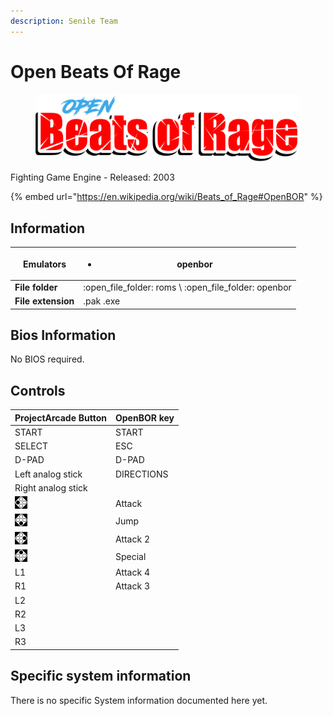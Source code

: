 ```yaml
---
description: Senile Team
---
```


# Open Beats Of Rage

<figure><img src="https://raw.githubusercontent.com/fabricecaruso/es-theme-carbon/52ff37c9e265587d006945a2ba695b5a962b3a3d/art/logos/openbor.svg" alt=""><figcaption></figcaption></figure>

Fighting Game Engine - Released: 2003

{% embed url="https://en.wikipedia.org/wiki/Beats_of_Rage#OpenBOR" %}

## Information

| **Emulators**      | <ul><li>openbor</li></ul>                                |
| ------------------ | -------------------------------------------------------- |
| **File folder**    | :open\_file\_folder: roms \ :open\_file\_folder: openbor |
| **File extension** | .pak .exe                                                |

## Bios Information

No BIOS required.

## Controls

| ProjectArcade Button                                       | OpenBOR key |
| ----------------------------------------------------- | ----------- |
| START                                                 | START       |
| SELECT                                                | ESC         |
| D-PAD                                                 | D-PAD       |
| Left analog stick                                     | DIRECTIONS  |
| Right analog stick                                    |             |
| ![](<../../../.gitbook/assets/image (2) (1) (1).png>) | Attack      |
| ![](<../../../.gitbook/assets/image (1) (2) (1).png>) | Jump        |
| ![](<../../../.gitbook/assets/image (4) (1).png>)     | Attack 2    |
| ![](<../../../.gitbook/assets/image (3) (1) (2).png>) | Special     |
| L1                                                    | Attack 4    |
| R1                                                    | Attack 3    |
| L2                                                    |             |
| R2                                                    |             |
| L3                                                    |             |
| R3                                                    |             |

## Specific system information

There is no specific System information documented here yet.
